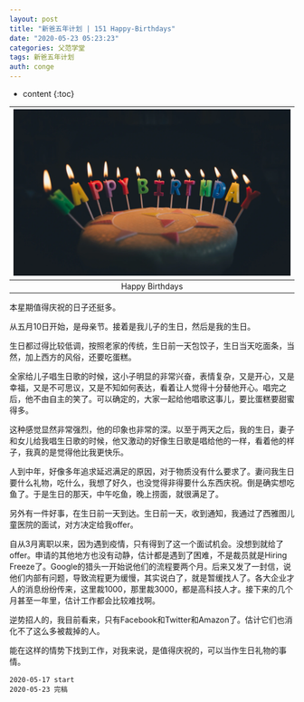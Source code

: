 ```yaml
---
layout: post
title: "新爸五年计划 | 151 Happy-Birthdays"
date: "2020-05-23 05:23:23"
categories: 父范学堂
tags: 新爸五年计划
auth: conge
---
```

* content
{:toc}


|![image.png](/assets/images/父范学堂/118382-b8bfbe765a83ec4c.png)|
|:----:|
|Happy Birthdays|

本星期值得庆祝的日子还挺多。

从五月10日开始，是母亲节。接着是我儿子的生日，然后是我的生日。

生日都过得比较低调，按照老家的传统，生日前一天包饺子，生日当天吃面条，当然，加上西方的风俗，还要吃蛋糕。





全家给儿子唱生日歌的时候，这小子明显的非常兴奋，表情复杂，又是开心，又是幸福，又是不可思议，又是不知如何表达，看着让人觉得十分替他开心。唱完之后，他不由自主的笑了。可以确定的，大家一起给他唱歌这事儿，要比蛋糕要甜蜜得多。

这种感觉显然非常强烈，他的印象也非常的深。以至于两天之后，我的生日，妻子和女儿给我唱生日歌的时候，他又激动的好像生日歌是唱给他的一样，看着他的样子，我真的是觉得他比我更快乐。

人到中年，好像多年追求延迟满足的原因，对于物质没有什么要求了。妻问我生日要什么礼物，吃什么，我想了好久，也没觉得非得要什么东西庆祝。倒是确实想吃鱼了。于是生日的那天，中午吃鱼，晚上捞面，就很满足了。

另外有一件好事，在生日前一天到达。生日前一天，收到通知，我通过了西雅图儿童医院的面试，对方决定给我offer。

自从3月离职以来，因为遇到疫情，只有得到了这一个面试机会。没想到就给了offer。申请的其他地方也没有动静，估计都是遇到了困难，不是裁员就是Hiring Freeze了。Google的猎头一开始说他们的流程要两个月。后来又发了一封信，说他们内部有问题，导致流程更为缓慢，其实说白了，就是暂缓找人了。各大企业才人的消息纷纷传来，这里裁1000，那里裁3000，都是高科技人才。接下来的几个月甚至一年里，估计工作都会比较难找啊。

逆势招人的，我目前看来，只有Facebook和Twitter和Amazon了。估计它们也消化不了这么多被裁掉的人。

能在这样的情势下找到工作，对我来说，是值得庆祝的，可以当作生日礼物的事情。


```
2020-05-17 start
2020-05-23 完稿
```
